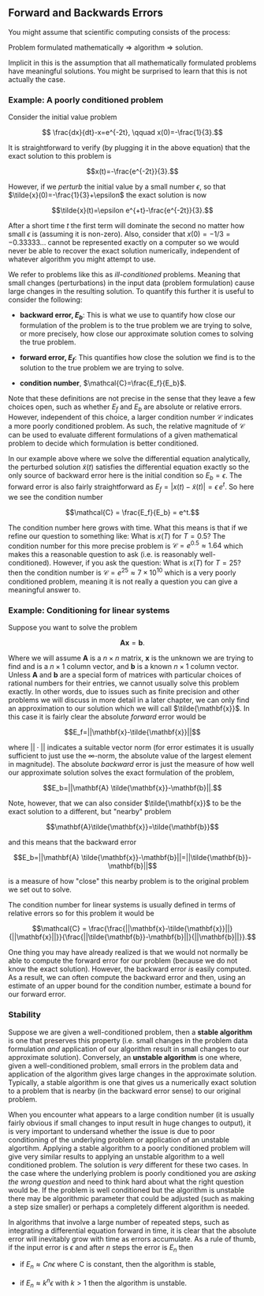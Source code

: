 ## Forward and Backwards Errors

You might assume that scientific computing consists of the process:  

Problem formulated mathematically $\Rightarrow$ algorithm $\Rightarrow$ solution.  

Implicit in this is the assumption that all mathematically formulated problems have meaningful solutions.  You might be surprised to learn that this is not actually the case.

### Example: A poorly conditioned problem

Consider the initial value problem  

$$ \frac{dx}{dt}-x=e^{-2t}, \qquad x(0)=-\frac{1}{3}.$$

It is straightforward to verify (by plugging it in the above equation) that the exact solution to this problem is  

$$x(t)=-\frac{e^{-2t}}{3}.$$

However, if we *perturb* the initial value by a small number $\epsilon$, so that $\tilde{x}(0)=-\frac{1}{3}+\epsilon$ the exact solution is now

$$\tilde{x}(t)=\epsilon e^{+t}-\frac{e^{-2t}}{3}.$$

After a short time $t$ the first term will dominate the second no matter how small $\epsilon$ is (assuming it is non-zero).  Also, consider that $x(0)=-1/3=-0.33333...$ cannot be represented exactly on a computer so we would never be able to recover the exact solution numerically, independent of whatever algorithm you might attempt to use.

We refer to problems like this as *ill-conditioned* problems.  Meaning that small changes (perturbations) in the input data (problem formulation) cause large changes in the resulting solution.  To quantify this further it is useful to consider the following:  

- **backward error, $E_b$**:  This is what we use to quantify how close our formulation of the problem is to the true problem we are trying to solve, or more precisely, how close our approximate solution comes to solving the true problem.

- **forward error, $E_f$**:  This quantifies how close the solution we find is to the solution to the true problem we are trying to solve.  

- **condition number**, $\mathcal{C}=\frac{E_f}{E_b}$.

Note that these definitions are not precise in the sense that they leave a few choices open, such as whether $E_f$ and $E_b$ are absolute or relative errors.  However, independent of this choice, a larger condition number $\mathcal{C}$ indicates a more poorly conditioned problem.  As such, the relative magnitude of $\mathcal{C}$ can be used to evaluate different formulations of a given mathematical problem to decide which formulation is better conditioned.

In our example above where we solve the differential equation analytically, the perturbed solution $\tilde{x}(t)$ satisfies the differential equation exactly so the only source of backward error here is the initial condition so $E_b=\epsilon$.  The forward error is also fairly straightforward as $E_f = |x(t)-\tilde{x}(t)| = \epsilon\, e^t$.  So here we see the condition number

$$\mathcal{C} =  \frac{E_f}{E_b} = e^t.$$

The condition number here grows with time.  What this means is that if we refine our question to something like: What is $x(T)$ for $T=0.5$?  The condition number for this more precise problem is $\mathcal{C}=e^{0.5}\approx 1.64$ which makes this a reasonable question to ask (i.e. is reasonably well-conditioned).  However, if you ask the question: What is $x(T)$ for $T=25$? then the condition number is $\mathcal{C}=e^{25} \approx 7\times 10^{10}$ which is a very poorly conditioned problem, meaning it is not really a question you can give a meaningful answer to.

### Example: Conditioning for linear systems

Suppose you want to solve the problem

$$\mathbf{A}\mathbf{x}=\mathbf{b}.$$

Where we will assume $\mathbf{A}$ is a $n\times n$ matrix, $\mathbf{x}$ is the unknown we are trying to find and is a $n\times 1$ column vector, and $\mathbf{b}$ is a known $n\times 1$ column vector.  Unless $\mathbf{A}$ and $\mathbf{b}$ are a special form of matrices with particular choices of rational numbers for their entries, we cannot usually solve this problem exactly.  In other words, due to issues such as finite precision and other problems we will discuss in more detail in a later chapter, we can only find an approximation to our solution which we will call $\tilde{\mathbf{x}}$.  In this case it is fairly clear the absolute *forward* error would be  

$$E_f=||\mathbf{x}-\tilde{\mathbf{x}}||$$

where $||\cdot||$ indicates a suitable vector norm (for error estimates it is usually sufficient to just use the $\infty$-norm, the absolute value of the largest element in magnitude). The absolute *backward* error is just the measure of how well our approximate solution solves the exact formulation of the problem,  

$$E_b=||\mathbf{A} \tilde{\mathbf{x}}-\mathbf{b}||.$$  

Note, however, that we can also consider $\tilde{\mathbf{x}}$ to be the exact solution to a different, but "nearby" problem  

$$\mathbf{A}\tilde{\mathbf{x}}=\tilde{\mathbf{b}}$$  

and this means that the backward error  

$$E_b=||\mathbf{A} \tilde{\mathbf{x}}-\mathbf{b}||=||\tilde{\mathbf{b}}-\mathbf{b}||$$  

is a measure of how "close" this nearby problem is to the original problem we set out to solve.

The condition number for linear systems is usually defined in terms of relative errors so for this problem it would be

$$\mathcal{C} = \frac{\frac{||\mathbf{x}-\tilde{\mathbf{x}}||}{||\mathbf{x}||}}{\frac{||\tilde{\mathbf{b}}-\mathbf{b}||}{||\mathbf{b}||}}.$$

One thing you may have already realized is that we would not normally be able to compute the forward error for our problem (because we do not know the exact solution).  However, the backward error *is* easily computed.  As a result, we can often compute the backward error and then, using an estimate of an upper bound for the condition number, estimate a bound for our forward error.


### Stability

Suppose we are given a well-conditioned problem, then a **stable algorithm** is one that preserves this property (i.e. small changes in the problem data formulation *and* application of our algorithm result in small changes to our approximate solution).  Conversely, an **unstable algorithm** is one where, given a well-conditioned problem, small errors in the problem data and application of the algorithm gives large changes in the approximate solution.  Typically, a stable algorithm is one that gives us a numerically exact solution to a problem that is nearby (in the backward error sense) to our original problem.

When you encounter what appears to a large condition number (it is usually fairly obvious if small changes to input result in huge changes to output), it is very important to undersand whether the issue is due to poor conditioning of the underlying problem or application of an unstable algortihm.  Applying a stable algorithm to a poorly conditioned problem will give very similar results to applying an unstable algorithm to a well conditioned problem.  The solution is *very* different for these two cases.  In the case where the underlying problem is poorly conditioned you are *asking the wrong question* and need to think hard about what the right question would be.  If the problem is well conditioned but the algorithm is unstable there may be algorithmic parameter that could be adjusted (such as making a step size smaller) or perhaps a completely different algorithm is needed.

In algorithms that involve a large number of repeated steps, such as integrating a differential equation forward in time, it is clear that the absolute error will inevitably grow with time as errors accumulate.  As a rule of thumb, if the input error is $\epsilon$ and after $n$ steps the error is $E_n$ then  

- if $E_n \approx C n \epsilon$ where C is constant, then the algorithm is stable,

- if $E_n \approx k^n \epsilon$ with $k>1$ then the algorithm is unstable.






